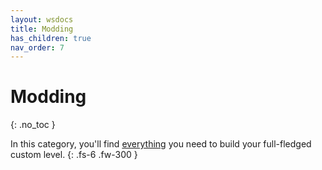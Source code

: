 ```yaml
---
layout: wsdocs
title: Modding
has_children: true
nav_order: 7
---
```


# Modding
{: .no_toc }

In this category, you'll find <u>everything</u> you need to build your full-fledged custom level.<!-- more -->
{: .fs-6 .fw-300 }
